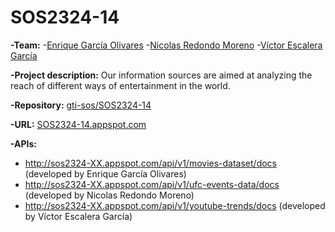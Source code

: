 # SOS2324-14

**-Team:** 
-[Enrique García Olivares](https://github.com/enrgaroli)
-[Nicolas Redondo Moreno](https://github.com/NicoRedondoo)
-[Víctor Escalera García](https://github.com/victorsclr)

**-Project description:** Our information sources are aimed at analyzing the reach of different ways of entertainment in the world.

**-Repository:** [gti-sos/SOS2324-14](https://github.com/gti-sos/SOS2324-14)

**-URL:** [SOS2324-14.appspot.com](https://sos2324-14.appspot.com/)

**-APIs:** 
- http://sos2324-XX.appspot.com/api/v1/movies-dataset/docs (developed by Enrique García Olivares)
- http://sos2324-XX.appspot.com/api/v1/ufc-events-data/docs (developed by Nicolas Redondo Moreno)
- http://sos2324-XX.appspot.com/api/v1/youtube-trends/docs (developed by Víctor Escalera García)
